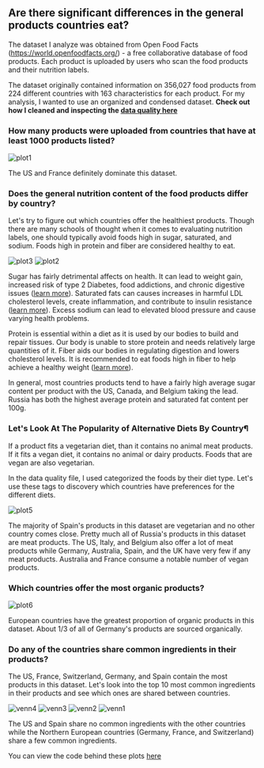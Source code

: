 ## Are there significant differences in the general products countries eat?

The dataset I analyze was obtained from Open Food Facts (https://world.openfoodfacts.org/) - a free collaborative database of food products. Each product is uploaded by users who scan the food products and their nutrition labels. 

The dataset originally contained information on 356,027 food products from 224 different countries with 163 characteristics for each product. For my analysis, I wanted to use an organized and condensed dataset. __Check out how I cleaned and inspecting the [data quality here](https://github.com/indialindsay/What-Can-We-Learn-From-Our-Food/blob/master/Data%20Quality.ipynb)__

### How many products were uploaded from countries that have at least 1000 products listed?
![plot1](https://user-images.githubusercontent.com/68126147/97117010-1e75a580-16cf-11eb-94b9-fd1c96b9374a.png)

The US and France definitely dominate this dataset. 

### Does the general nutrition content of the food products differ by country? 

Let's try to figure out which countries offer the healthiest products. Though there are many schools of thought when it comes to evaluating nutrition labels, one should typically avoid foods high in sugar, saturated, and sodium. Foods high in protein and fiber are considered healthy to eat.

![plot3](https://user-images.githubusercontent.com/68126147/97829756-996f2b00-1c90-11eb-8ceb-5023969629cc.png)
![plot2](https://user-images.githubusercontent.com/68126147/97829757-996f2b00-1c90-11eb-8276-df13c7475454.png)
 
Sugar has fairly detrimental affects on health. It can lead to weight gain, increased risk of type 2 Diabetes, food addictions, and chronic digestive issues ([learn more](https://www.webmd.com/diabetes/features/how-sugar-affects-your-body)). Saturated fats can causes increases in harmful LDL cholesterol levels, create inflammation, and contribute to insulin resistance ([learn more](https://www.heart.org/en/healthy-living/healthy-eating/eat-smart/fats/saturated-fats)). Excess sodium can lead to elevated blood pressure and cause varying health problems. 

Protein is essential within a diet as it is used by our bodies to build and repair tissues. Our body is unable to store protein and needs relatively large quantities of it. Fiber aids our bodies in regulating digestion and lowers cholesterol levels. It is recommended to eat foods high in fiber to help achieve a healthy weight 
([learn more](https://www.mayoclinic.org/healthy-lifestyle/nutrition-and-healthy-eating/in-depth/fiber/art-20043983)). 

In general, most countries products tend to have a fairly high average sugar content per product with the US, Canada, and Belgium taking the lead. Russia has both the highest average protein and saturated fat content per 100g. 


### Let's Look At The Popularity of Alternative Diets By Country¶
If a product fits a vegetarian diet, than it contains no animal meat products. If it fits a vegan diet, it contains no animal or dairy products. Foods that are vegan are also vegetarian.

In the data quality file, I used categorized the foods by their diet type. Let's use these tags to discovery which countries have preferences for the different diets.

![plot5](https://user-images.githubusercontent.com/68126147/97829766-9aa05800-1c90-11eb-8e94-1cefe847aa8a.png)

The majority of Spain's products in this dataset are vegetarian and no other country comes close. Pretty much all of Russia's products in this dataset are meat products. The US, Italy, and Belgium also offer a lot of meat products while Germany, Australia, Spain, and the UK have very few if any meat products. Australia and France consume a notable number of vegan products.  

### Which countries offer the most organic products?

![plot6](https://user-images.githubusercontent.com/68126147/97829765-9aa05800-1c90-11eb-89a5-b7544991e9a2.png)

European countries have the greatest proportion of organic products in this dataset. About 1/3 of all of Germany's products are sourced organically. 

### Do any of the countries share common ingredients in their products? 

The US, France, Switzerland, Germany, and Spain contain the most products in this dataset. Let's look into the top 10 most common ingredients in their products and see which ones are shared between countries. 

![venn4](https://user-images.githubusercontent.com/68126147/97829760-9a07c180-1c90-11eb-91fe-271322fd7b84.png)
![venn3](https://user-images.githubusercontent.com/68126147/97829761-9a07c180-1c90-11eb-87e3-964f2a23d6ae.png)
![venn2](https://user-images.githubusercontent.com/68126147/97829762-9a07c180-1c90-11eb-98ff-f082b093e7ac.png)
![venn1](https://user-images.githubusercontent.com/68126147/97829764-9a07c180-1c90-11eb-966d-78c691df7334.png)

The US and Spain share no common ingredients with the other countries while the Northern European countries (Germany, France, and Switzerland) share a few common ingredients. 

You can view the code behind these plots [here](https://github.com/indialindsay/What-Can-We-Learn-From-Our-Food/blob/master/Exploring%20Nutrition%20By%20Country.ipynb)
